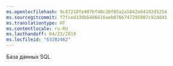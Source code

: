 ```yaml
---
ms.openlocfilehash: 9c87218fe407bf40c20f05a2a5842e64102d5254
ms.sourcegitcommit: f7fced330b64d6616aeb8766747295807c92dd41
ms.translationtype: HT
ms.contentlocale: ru-RU
ms.lasthandoff: 04/23/2019
ms.locfileid: "63202462"
---
```

 База данных SQL 